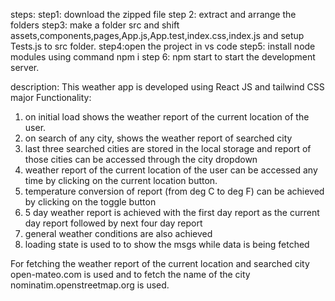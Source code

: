 steps: 
step1: download the zipped file
step 2: extract and arrange the folders
step3: make a folder src and shift assets,components,pages,App.js,App.test,index.css,index.js and setup Tests.js to src folder.
step4:open the project in vs code
step5: install node modules using command npm i
step 6: npm start to start the development server.

description:
This weather app is developed using React JS and tailwind CSS 
major Functionality:
1. on initial load shows the weather report of the current location of the user.
2. on search of any city, shows the weather report of searched city
3. last three searched cities are stored in the local storage and report of those cities can be accessed through the city dropdown
4. weather report of the current location of the user can be accessed any time by clicking on the current location button.
5. temperature conversion of report (from deg C to deg F) can be achieved by clicking on the toggle button
6. 5 day weather report is achieved with the first day report as the current day report followed by next four day report
7. general weather conditions are also achieved
8. loading state is used to to show the msgs while data is being fetched

 
 For fetching the weather report of the current location and searched city open-mateo.com is used and to fetch the name of the city nominatim.openstreetmap.org is used. 
